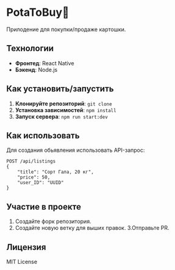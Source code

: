 # PotaToBuy🥔
Прилодение для покупки/продаже картошки.
## Технологии
* **Фронтед**: React Native
* **Бэкенд**: Node.js
## Как установить/запустить
1. **Клонируйте репозиторий**: `git clone`
2. **Установка зависимостей**: `npm install`
3. **Запуск сервера**: `npm run start:dev`
## Как использовать
Для создания обьявления использовать API-запрос:

``` 
POST /api/listings
{
    "title": "Сорт Гала, 20 кг",
    "price": 50,
    "user_ID": "UUID"
}
```
## Участие в проекте
1. Создайте форк репозитория.
2. Создайте новую ветку для выших правок.
3.Отправьте PR.
 ## Лицензия
 MIT License
